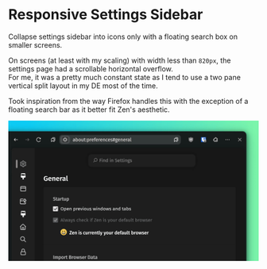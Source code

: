 # Responsive Settings Sidebar

Collapse settings sidebar into icons only with a floating search box on smaller screens.

On screens (at least with my scaling) with width less than `820px`, the settings page had a scrollable horizontal overflow.\
For me, it was a pretty much constant state as I tend to use a two pane vertical split layout in my DE most of the time.

Took inspiration from the way Firefox handles this with the exception of a floating search bar as it better fit Zen's aesthetic.

![Screenshot of collapsed settings sidebar](https://raw.githubusercontent.com/MihkelMK/zen-mods/refs/heads/main/responsive_settings_sidebar/image.png)
